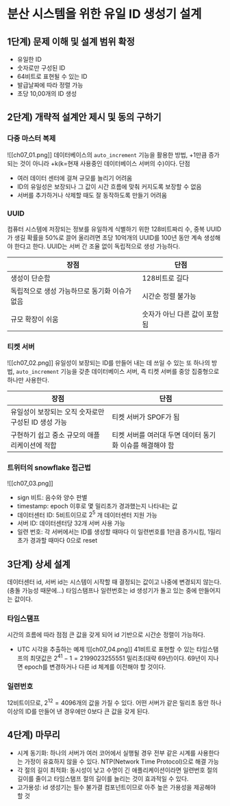 # 분산 시스템을 위한 유일 ID 생성기 설계
## 1단계) 문제 이해 및 설계 범위 확정
- 유일한 ID
- 숫자로만 구성된 ID
- 64비트로 표현될 수 있는 ID
- 발급날짜에 따라 정렬 가능
- 초당 10,00개의 ID 생성
## 2단계) 개략적 설계안 제시 및 동의 구하기
### 다중 마스터 복제
![[ch07_01.png]]
데이터베이스의 `auto_increment` 기능을 활용한 방법, +1만큼 증가되는 것이 아니라 +k(k=현재 사용중인 데이터베이스 서버의 수)이다.
단점
- 여러 데이터 센터에 걸쳐 규모를 늘리기 어려움
- ID의 유일성은 보장되나 그 값이 시간 흐름에 맞춰 커지도록 보장할 수 없음
- 서버를 추가하거나 삭제할 때도 잘 동작하도록 만들기 어려움
### UUID
컴퓨터 시스템에 저장되는 정보를 유일하게 식별하기 위한 128비트짜리 수, 중복 UUID가 생길 확률을 50%로 끌어 올리려면 초당 10억개의 UUID를 100년 동안 계속 생성해야 한다고 한다.
UUID는 서버 간 조율 없이 독립적으로 생성 가능하다.

| 장점                        | 단점               |
| ------------------------- | ---------------- |
| 생성이 단순함                   | 128비트로 길다        |
| 독립적으로 생성 가능하므로 동기화 이슈가 없음 | 시간순 정렬 불가능       |
| 규모 확장이 쉬움                 | 숫자가 아닌 다른 값이 포함됨 |
### 티켓 서버
![[ch07_02.png]]
유일성이 보장되는 ID를 만들어 내는 데 쓰일 수 있는 또 하나의 방법, `auto_increment` 기능을 갖춘 데이터베이스 서버, 즉 티켓 서버를 중앙 집중형으로 하나만 사용한다.

| 장점                             | 단점                               |
| ------------------------------ | -------------------------------- |
| 유일성이 보장되는 오직 숫자로만 구성된 ID 생성 가능 | 티켓 서버가 SPOF가 됨                   |
| 구현하기 쉽고 중소 규모의 애플리케이션에 적합      | 티켓 서버를 여러대 두면 데이터 동기화 이슈를 해결해야 함 |
### 트위터의 snowflake 접근법
![[ch07_03.png]]
- sign 비트: 음수와 양수 판별
- timestamp: epoch 이후로 몇 밀리초가 경과했는지 나타내는 값
- 데이터센터 ID: 5비트이므로 $2^5$ 개 데이터센터 지원 가능
- 서버 ID: 데이터센터당 32개 서버 사용 가능
- 일련 번호: 각 서버에서는 ID를 생성할 때마다 이 일련번호를 1만큼 증가시킴, 1밀리초가 경과할 때마다 0으로 reset
## 3단계) 상세 설계
데이터센터 id, 서버 id는 시스템이 시작할 때 결정되는 값이고 나중에 변경되지 않는다. (충돌 가능성 때문에...) 타임스탬프나 일련번호는 id 생성기가 돌고 있는 중에 만들어지는 값이다.
### 타임스탬프
시간의 흐름에 따라 점점 큰 값을 갖게 되어 id 기반으로 시간순 정렬이 가능하다.

- UTC 시각을 추출하는 예제
![[ch07_04.png]]
41비트로 표현할 수 있는 타임스탬프의 최댓값은 $2 ^ {41} - 1 = 2199023255551$ 밀리초(대략 69년)이다. 69년이 지나면 epoch를 변경하거나 다른 id 체계를 이전해야 할 것이다.

### 일련번호
12비트이므로, $2^{12}=4096$개의 값을 가질 수 있다. 어떤 서버가 같은 밀리초 동안 하나 이상의 ID를 만들어 낸 경우에만 0보다 큰 값을 갖게 된다. 

## 4단계) 마무리
- 시계 동기화: 하나의 서버가 여러 코어에서 실행될 경우 전부 같은 시계를 사용한다는 가정이 유효하지 않을 수 있다. NTP(Network Time Protocol)으로 해결 가능
- 각 절의 길이 최적화: 동시성이 낮고 수명이 긴 애플리케이션이라면 일련번호 절의 길이를 줄이고 타임스탬프 절의 길이를 늘리는 것이 효과적일 수 있다.
- 고가용성: id 생성기는 필수 불가결 컴포넌트이므로 아주 높은 가용성을 제공해야 할 것